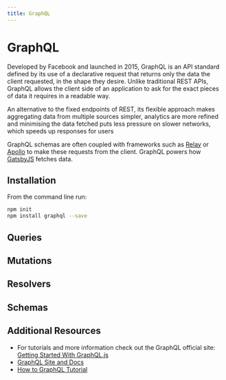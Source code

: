 ```yaml
---
title: GraphQL
---
```


# GraphQL
Developed by Facebook and launched in 2015, GraphQL is an API standard defined by its use of a declarative request that returns only the data the client requested, in the shape they desire. Unlike traditional REST APIs, GraphQL allows the client side of an application to ask for the exact pieces of data it requires in a readable way.

An alternative to the fixed endpoints of REST, its flexible approach makes aggregating data from multiple sources simpler, analytics are more refined and minimising the data fetched puts less pressure on slower networks, which speeds up responses for users

GraphQL schemas are often coupled with frameworks such as [Relay](https://facebook.github.io/relay/) or [Apollo](https://www.apollographql.com/) to make these requests from the client. GraphQL powers how [GatsbyJS](https://www.gatsbyjs.org) fetches data.

## Installation
From the command line run:

```sh
npm init
npm install graphql --save
```

## Queries
<!-- This section is a stub.  Consider contributing by forking this repository and submitting a Pull Request with your changes! -->

## Mutations
<!-- This section is a stub.  Consider contributing by forking this repository and submitting a Pull Request with your changes! -->

## Resolvers
<!-- This section is a stub.  Consider contributing by forking this repository and submitting a Pull Request with your changes! -->

## Schemas
<!-- This section is a stub.  Consider contributing by forking this repository and submitting a Pull Request with your changes! -->

## Additional Resources
- For tutorials and more information check out the GraphQL official site: [Getting Started With GraphQL.js](https://graphql.org/graphql-js/)
- [GraphQL Site and Docs](https://graphql.org/)
- [How to GraphQL Tutorial](https://www.howtographql.com/)
